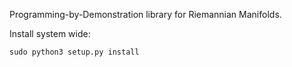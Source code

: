 Programming-by-Demonstration library for Riemannian Manifolds.

Install system wide:
~~~
sudo python3 setup.py install
~~~
